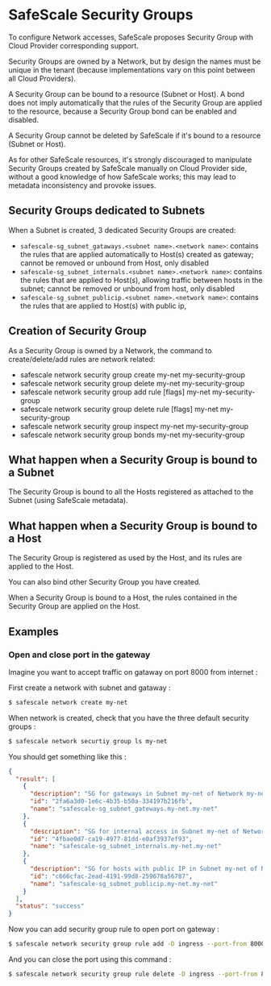 # SafeScale Security Groups

To configure Network accesses, SafeScale proposes Security Group with Cloud Provider corresponding support.

Security Groups are owned by a Network, but by design the names must be unique in the tenant (because implementations vary on this point between all Cloud Providers).

A Security Group can be bound to a resource (Subnet or Host). A bond does not imply automatically that the rules of the Security Group are applied to the resource, because a Security Group bond can be enabled and disabled.

A Security Group cannot be deleted by SafeScale if it's bound to a resource (Subnet or Host).

As for other SafeScale resources, it's strongly discouraged to manipulate Security Groups created by SafeScale manually on Cloud Provider side, without a good knowledge of how SafeScale works; this may lead to metadata inconsistency and provoke issues.


## Security Groups dedicated to Subnets

When a Subnet is created, 3 dedicated Security Groups are created:
- `safescale-sg_subnet_gataways.<subnet name>.<network name>`: contains the rules that are applied automatically to Host(s) created as gateway; cannot be removed or unbound from Host, only disabled
- `safescale-sg_subnet_internals.<subnet name>.<network name>`: contains the rules that are applied to Host(s), allowing traffic between hosts in the subnet; cannot be removed or unbound from host, only disabled
- `safescale-sg_subnet_publicip.<subnet name>.<network name>`: contains the rules that are applied to Host(s) with public ip, 

## Creation of Security Group

As a Security Group is owned by a Network, the command to create/delete/add rules are network related:
- safescale network security group create my-net my-security-group
- safescale network security group delete my-net my-security-group
- safescale network security group add rule [flags] my-net my-security-group
- safescale network security group delete rule [flags] my-net my-security-group
- safescale network security group inspect my-net my-security-group
- safescale network security group bonds my-net my-security-group

## What happen when a Security Group is bound to a Subnet

The Security Group is bound to all the Hosts registered as attached to the Subnet (using SafeScale metadata).

## What happen when a Security Group is bound to a Host

The Security Group is registered as used by the Host, and its rules are applied to the Host.

You can also bind other Security Group you have created.

When a Security Group is bound to a Host, the rules contained in the Security Group are applied on the Host.

## Examples

### Open and close port in the gateway

Imagine you want to accept traffic on gataway on port 8000 from internet :

First create a network with subnet and gataway :

```bash
$ safescale network create my-net
```

When network is created, check that you have the three default security groups :

```bash
$ safescale network securtiy group ls my-net
```

You should get something like this :

```json
{
  "result": [
    {
      "description": "SG for gateways in Subnet my-net of Network my-net",
      "id": "2fa6a3d0-1e6c-4b35-b50a-334197b216fb",
      "name": "safescale-sg_subnet_gateways.my-net.my-net"
    },
    {
      "description": "SG for internal access in Subnet my-net of Network my-net",
      "id": "4fbae0d7-ca19-4977-81dd-e0af3937ef93",
      "name": "safescale-sg_subnet_internals.my-net.my-net"
    },
    {
      "description": "SG for hosts with public IP in Subnet my-net of Network my-net",
      "id": "c666cfac-2ead-4191-99d8-259678a56787",
      "name": "safescale-sg_subnet_publicip.my-net.my-net"
    }
  ],
  "status": "success"
}
```

Now you can add security group rule to open port on gateway :
```bash
$ safescale network security group rule add -D ingress --port-from 8000 --port-to 8000 --cidr "0.0.0.0/0" my-net safescale-sg_subnet_gateways.my-net.my-net
```

And you can close the port using this command : 
```bash
$ safescale network security group rule delete -D ingress --port-from 8000 --port-to 8000 --cidr "0.0.0.0/0" my-net safescale-sg_subnet_gateways.my-net.my-net
```